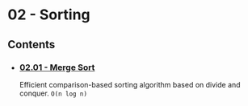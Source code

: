 # 02 - Sorting

## Contents
- ### [02.01 - Merge Sort](02.01%20-%20Merge%20Sort)
    Efficient comparison-based sorting algorithm based on divide and conquer. `O(n log n)`